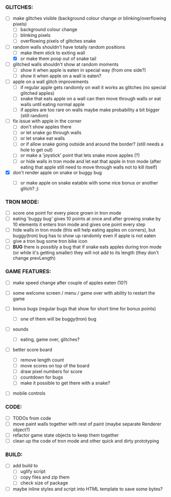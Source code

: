 ### GLITCHES:

- [ ] make glitches visible (background colour change or blinking/overflowing pixels)
  - [ ] background colour change
  - [ ] blinking pixels
  - [ ] overflowing pixels of glitches snake
- [ ] random walls shouldn't have totally random positions
  - [ ] make them stick to exiting wall
  - [x] or make them poop out of snake tail
- [ ] glitched walls shouldn't show at random moments
  - [ ] show it when apple is eaten in special way (from one side?)
  - [ ] show it when apple on a wall is eaten?
- [ ] apple on a wall glitch improvements
  - [ ] if regular apple gets randomly on wall it works as glitches (no special glitched apples)
  - [ ] snake that eats apple on a wall can then move through walls or eat walls until eating normal apple
  - [ ] if apples are too rare on walls maybe make probability a bit bigger (still random)
- [ ] fix issue with apple in the corner
  - [ ] don't show apples there
  - [ ] or let snake go through walls
  - [ ] or let snake eat walls
  - [ ] or if allow snake going outside and around the border? (still needs a hole to get out)
  - [ ] or make a 'joystick' point that lets snake move apples (?)
  - [ ] or hide walls in tron mode and let eat that apple in tron mode (after eating that apple still need to move through walls not to kill itself)
- [x] don't render apple on snake or buggy bug
  - [ ] or make apple on snake eatable with some nice bonus or another glitch? ;)


### TRON MODE:
- [ ] score one point for every piece grown in tron mode
- [ ] eating 'buggy bug' gives 10 points at once and after growing snake by 10 elements it enters tron mode and gives one point every step
- [ ] hide walls in tron mode (this will help eating apples on corners), but buggy(tron) bug has to show up randomly even if apple is not eaten
- [ ] give a tron bug some tron bike icon
- [ ] **BUG** there is possibly a bug that if snake eats apples during tron mode (or while it's getting smaller) they will not add to its length (they don't change prevLength)

### GAME FEATURES:

- [ ] make speed change after couple of apples eaten (10?)
- [ ] some welcome screen / menu / game over with ability to restart the game
- [ ] bonus bugs (regular bugs that show for short time for bonus points)
  - [ ] one of them will be buggy(tron) bug
- [ ] sounds
  - [ ] eating, game over, glitches?
- [ ] better score board
  - [ ] remove length count
  - [ ] move scores on top of the board
  - [ ] draw pixel numbers for score
  - [ ] countdown for bugs
  - [ ] make it possible to get there with a snake?
- [ ] mobile controls


### CODE:

- [ ] TODOs from code
- [ ] move paint walls together with rest of paint (maybe separate Renderer object?)
- [ ] refactor game state objects to keep them together
- [ ] clean up the code of tron mode and other quick and dirty prototyping

### BUILD:

- [ ] add build to
  - [ ] uglify script
  - [ ] copy files and zip them
  - [ ] check size of package
- [ ] maybe inline styles and script into HTML template to save some bytes?
